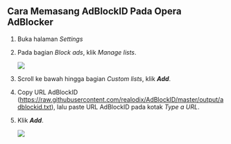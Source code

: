 ## Cara Memasang AdBlockID Pada Opera AdBlocker

1. Buka halaman *Settings*
2. Pada bagian *Block ads*, klik *Manage lists*.

   ![](https://i.imgur.com/Q7Dl8TC.jpg)

3. Scroll ke bawah hingga bagian *Custom lists*, klik ***Add***.
4. Copy URL AdBlockID (https://raw.githubusercontent.com/realodix/AdBlockID/master/output/adblockid.txt), lalu paste URL AdBlockID pada kotak *Type a URL*.
5. Klik ***Add***.

   ![](https://i.imgur.com/UiHPZdW.jpg)
